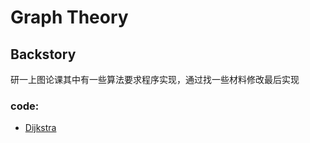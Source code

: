 # Graph Theory

## Backstory

研一上图论课其中有一些算法要求程序实现，通过找一些材料修改最后实现
### code:
* [Dijkstra](<https://github.com/C-Joey/Graph-Theory/blob/master/Dijkstra.py>)

